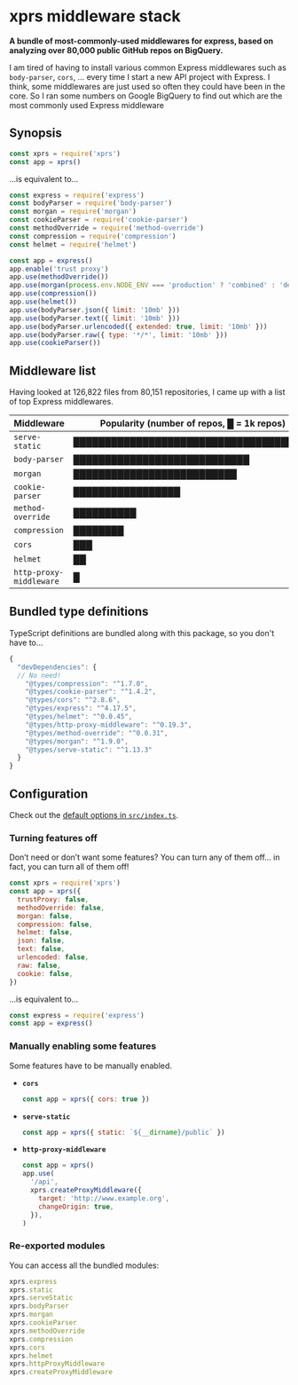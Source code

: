 # xprs middleware stack

**A bundle of most-commonly-used middlewares for express, based on analyzing over 80,000 public GitHub repos on BigQuery.**

I am tired of having to install various common Express middlewares such as `body-parser`, `cors`, … every time I start a new API project with Express.
I think, some middlewares are just used so often they could have been in the core.
So I ran some numbers on Google BigQuery to find out which are the most commonly used Express middleware

## Synopsis

```js
const xprs = require('xprs')
const app = xprs()
```

…is equivalent to…

```js
const express = require('express')
const bodyParser = require('body-parser')
const morgan = require('morgan')
const cookieParser = require('cookie-parser')
const methodOverride = require('method-override')
const compression = require('compression')
const helmet = require('helmet')

const app = express()
app.enable('trust proxy')
app.use(methodOverride())
app.use(morgan(process.env.NODE_ENV === 'production' ? 'combined' : 'dev'))
app.use(compression())
app.use(helmet())
app.use(bodyParser.json({ limit: '10mb' }))
app.use(bodyParser.text({ limit: '10mb' }))
app.use(bodyParser.urlencoded({ extended: true, limit: '10mb' }))
app.use(bodyParser.raw({ type: '*/*', limit: '10mb' }))
app.use(cookieParser())
```

## Middleware list

Having looked at 126,822 files from 80,151 repositories, I came up with a list of top Express middlewares.

| Middleware              | Popularity (number of repos, █ = 1k repos) |
| ----------------------- | ------------------------------------------ |
| `serve-static`          | ██████████████████████████████████████     |
| `body-parser`           | ████████████████████████████               |
| `morgan`                | ██████████████████████████                 |
| `cookie-parser`         | █████████████████                          |
| `method-override`       | ██████████                                 |
| `compression`           | ████████                                   |
| `cors`                  | ███                                        |
| `helmet`                | ██                                         |
| `http-proxy-middleware` | █                                          |

## Bundled type definitions

TypeScript definitions are bundled along with this package, so you don't have to…

```js
{
  "devDependencies": {
  // No need!
    "@types/compression": "^1.7.0",
    "@types/cookie-parser": "^1.4.2",
    "@types/cors": "^2.8.6",
    "@types/express": "^4.17.5",
    "@types/helmet": "^0.0.45",
    "@types/http-proxy-middleware": "^0.19.3",
    "@types/method-override": "^0.0.31",
    "@types/morgan": "^1.9.0",
    "@types/serve-static": "^1.13.3"
  }
}
```

## Configuration

Check out the [default options in `src/index.ts`](https://github.com/dtinth/xprs/blob/master/src/index.ts#L19).

### Turning features off

Don’t need or don’t want some features? You can turn any of them off… in fact, you can turn all of them off!

```js
const xprs = require('xprs')
const app = xprs({
  trustProxy: false,
  methodOverride: false,
  morgan: false,
  compression: false,
  helmet: false,
  json: false,
  text: false,
  urlencoded: false,
  raw: false,
  cookie: false,
})
```

…is equivalent to…

```js
const express = require('express')
const app = express()
```

### Manually enabling some features

Some features have to be manually enabled.

- **`cors`**

  ```js
  const app = xprs({ cors: true })
  ```

- **`serve-static`**

  ```js
  const app = xprs({ static: `${__dirname}/public` })
  ```

- **`http-proxy-middleware`**

  ```js
  const app = xprs()
  app.use(
    '/api',
    xprs.createProxyMiddleware({
      target: 'http://www.example.org',
      changeOrigin: true,
    }),
  )
  ```

### Re-exported modules

You can access all the bundled modules:

```js
xprs.express
xprs.static
xprs.serveStatic
xprs.bodyParser
xprs.morgan
xprs.cookieParser
xprs.methodOverride
xprs.compression
xprs.cors
xprs.helmet
xprs.httpProxyMiddleware
xprs.createProxyMiddleware
```
